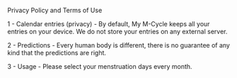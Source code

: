 Privacy Policy and Terms of Use

1 - Calendar entries (privacy) - By default, My M-Cycle keeps all your entries on your device. We do not store your entries on any external server.

2 - Predictions - Every human body is different, there is no guarantee of any kind that the predictions are right.

3 - Usage - Please select your menstruation days every month.

